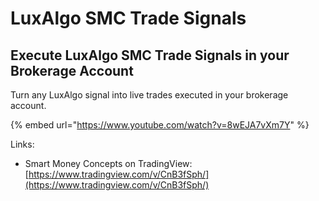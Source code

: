 # LuxAlgo SMC Trade Signals

## Execute LuxAlgo SMC Trade Signals in your Brokerage Account

Turn any LuxAlgo signal into live trades executed in your brokerage account.

{% embed url="https://www.youtube.com/watch?v=8wEJA7vXm7Y" %}

Links:

* Smart Money Concepts on TradingView: [https://www.tradingview.com/v/CnB3fSph/](https://www.tradingview.com/v/CnB3fSph/)
